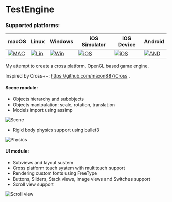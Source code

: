 # TestEngine

### Supported platforms:

| macOS            | Linux            | Windows          | iOS Simulator    | iOS Device       | Android          |
|------------------|------------------|------------------|------------------|------------------|------------------|
|[![MAC][MAC1]][TR]|[![Lin][LIN1]][TR]|[![Win][WB1]][WB2]|[![iOS][IOS1]][TR]|[![iOS][IOS2]][TR]|[![AND][AND1]][TR]|


[WB1]: https://ci.appveyor.com/api/projects/status/ukmv5disdy3x00km?svg=true
[WB2]: https://ci.appveyor.com/project/VladasZ/test-engine

[IOS1]: https://travis-matrix-badges.herokuapp.com/repos/VladasZ/test_engine/branches/master/1
[IOS2]: https://travis-matrix-badges.herokuapp.com/repos/VladasZ/test_engine/branches/master/2
[MAC1]: https://travis-matrix-badges.herokuapp.com/repos/VladasZ/test_engine/branches/master/3
[LIN1]: https://travis-matrix-badges.herokuapp.com/repos/VladasZ/test_engine/branches/master/4
[AND1]: https://travis-matrix-badges.herokuapp.com/repos/VladasZ/test_engine/branches/master/5

[TR]: https://travis-ci.com/VladasZ/test_engine

My attempt to create a cross platform, OpenGL based game engine.

Inspired by Cross++: https://github.com/maxon887/Cross .

#### Scene module:
- Objects hierarchy and subobjects
- Objects manipulation: scale, rotation, translation
- Models import using assimp

![Scene](https://i.imgur.com/wndtmaR.png)
- Rigid body physics support using bullet3

![Physics](https://i.imgur.com/CdYa14K.gif)

#### UI module:
- Subviews and layout sustem
- Cross platform touch system with multitouch support
- Rendering custom fonts using FreeType
- Buttons, Sliders, Stack views, Image views and Switches support
- Scroll view support

![Scroll view](https://i.imgur.com/jjkcViF.gif)
